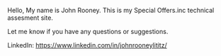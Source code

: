 Hello, My name is John Rooney.
This is my Special Offers.inc technical assesment site.

Let me know if you have any questions or suggestions.

LinkedIn: https://www.linkedin.com/in/johnrooneylititz/
